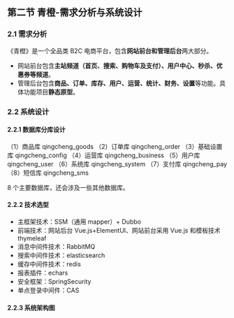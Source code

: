 ## 第二节 青橙-需求分析与系统设计

### 2.1 需求分析

《青橙》是一个全品类 B2C 电商平台，包含**网站前台和管理后台**两大部分。
* 网站前台包含**主站频道（首页、搜索、购物车及支付）、用户中心、秒杀、优惠券等频道**。
* 管理后台包含**商品、订单、库存、用户、运营、统计、财务、设置**等功能。具体功能项目**静态原型**。


### 2.2 系统设计


#### 2.2.1 数据库分库设计

（1）商品库 qingcheng_goods
（2）订单库 qingcheng_order
（3）基础设置库 qingcheng_config
（4）运营库 qingcheng_business
（5）用户库 qingcheng_user
（6）系统库 qingcheng_system
（7）支付库 qingcheng_pay
（8）短信库 qingcheng_sms

8 个主要数据库，还会涉及一些其他数据库。

#### 2.2.2 技术选型

* 主框架技术：SSM（通用 mapper）+ Dubbo
* 前端技术：网站后台 Vue.js+ElementUI、网站前台采用 Vue.js 和模板技术 thymeleaf
* 消息中间件技术：RabbitMQ
* 搜索中间件技术：elasticsearch
* 缓存中间件技术：redis
* 报表插件：echars
* 安全框架：SpringSecurity
* 单点登录中间件：CAS


#### 2.2.3 系统架构图



